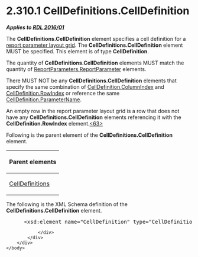 <html dir="LTR" xmlns:mshelp="http://msdn.microsoft.com/mshelp" xmlns:ddue="http://ddue.schemas.microsoft.com/authoring/2003/5" xmlns:xlink="http://www.w3.org/1999/xlink" xmlns:tool="http://www.microsoft.com/tooltip">
    <head>
        <meta http-equiv="Content-Type" content="text/html; CHARSET=utf-8"></meta>
        <meta name="save" content="history"></meta>
        <title>2.310.1 CellDefinitions.CellDefinition</title>
        <xml>
            <mshelp:toctitle title="2.310.1 CellDefinitions.CellDefinition"></mshelp:toctitle>
            <mshelp:rltitle title="[MS-RDL]: CellDefinitions.CellDefinition"></mshelp:rltitle>
            <mshelp:keyword index="A" term="234a2684-75dc-4caf-913c-65e6547cb764"></mshelp:keyword>
            <mshelp:attr name="DCSext.ContentType" value="open specification"></mshelp:attr>
            <mshelp:attr name="AssetID" value="234a2684-75dc-4caf-913c-65e6547cb764"></mshelp:attr>
            <mshelp:attr name="TopicType" value="kbRef"></mshelp:attr>
            <mshelp:attr name="DCSext.Title" value="[MS-RDL]: CellDefinitions.CellDefinition" />
        </xml>
    </head>
    <body>
        <div id="header">
            <h1 class="heading">2.310.1 CellDefinitions.CellDefinition</h1>
        </div>
        <div id="mainSection">
            <div id="mainBody">
                <div id="allHistory" class="saveHistory"></div>
                <div id="sectionSection0" class="section" name="collapseableSection">
                    

<p><b><i>Applies to </i></b><a href="52ce3983-2bfc-4e72-9359-42aaf5fe4509.md"><b><i>RDL 2016/01</i></b></a></p>

<p>The <b>CellDefinitions.CellDefinition</b> element specifies
a cell definition for a <a href="b2482b3f-74ab-4ca8-a9e5-c07955011743.md#gt_96868796-6757-439e-ae5d-acd2caff00d3">report
parameter layout grid</a>. The <b>CellDefinitions.CellDefinition</b> element
MUST be specified. This element is of type <b>CellDefinition</b>. </p>

<p>The quantity of <b>CellDefinitions.CellDefinition</b>
elements MUST match the quantity of <a href="b2f5bdb2-5bd9-4c31-a5d2-c91e3d0fc6b9.md">ReportParameters.ReportParameter</a>
elements. </p>

<p>There MUST NOT be any <b>CellDefinitions.CellDefinition</b>
elements that specify the same combination of <a href="d12e124c-c66e-4449-a103-1b685ba4fa25.md">CellDefinition.ColumnIndex</a>
and <a href="2ce443f3-8941-4eeb-aac6-f7059df4cfd5.md">CellDefinition.RowIndex</a>
or reference the same <a href="3b361d51-b280-4715-baa2-667f5802f61d.md">CellDefinition.ParameterName</a>.</p>

<p>An empty row in the report parameter layout grid is a row
that does not have any <b>CellDefinitions.CellDefinition</b> elements
referencing it with the <b>CellDefinition.RowIndex</b> element.<a id="Appendix_A_Target_63"></a><a href="1fe5fd87-2de5-4b2c-b762-5a4fd1373621.md#Appendix_A_63" aria-label="Product behavior note 63">&lt;63&gt;</a></p>

<p>Following is the parent element of the <b>CellDefinitions.CellDefinition</b>
element.</p>

<table>
 <thead>
  <tr>
   <th>
   <p>Parent elements</p>
   </th>
  </tr>
 </thead>
 <tr>
  <td>
  <p><a href="116f0b86-f930-4879-a960-122c882e52de.md">CellDefinitions</a></p>
  </td>
 </tr>
</table>

<p>The following is the XML Schema definition of the <b>CellDefinitions.CellDefinition</b>
element.</p>

<dl>
<dd>
<div><pre> &lt;xsd:element name=&quot;CellDefinition&quot; type=&quot;CellDefinitionType&quot; minOccurs=&quot;1&quot; maxOccurs=&quot;unbounded&quot; /&gt;
</pre></div>
</dd></dl>


                </div>
            </div>
        </div>
    </body>
</html>